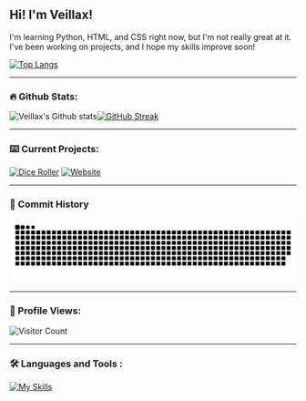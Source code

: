 ## Hi! I'm Veillax!
I'm learning Python, HTML, and CSS right now, but I'm not really great at it. I've been working on projects, and I hope my skills improve soon!

[![Top Langs](https://github-readme-stats.vercel.app/api/top-langs/?username=Veillax135&layout=compact&theme=tokyonight)](https://github.com/Veillax135/dice-roller-python)

---

### :fire: Github Stats:

![Veillax's Github stats](https://github-readme-stats.vercel.app/api?username=Veillax135&count_private=true&show_icons=true&theme=tokyonight)[![GitHub Streak](http://github-readme-streak-stats.herokuapp.com?user=Veillax135&theme=dark&background=000000)](https://git.io/streak-stats)

---

### :keyboard: Current Projects:

[![Dice Roller](https://github-readme-stats.vercel.app/api/pin/?username=Veillax135&repo=python-multiproject&theme=tokyonight)](https://github.com/Veillax135/python-multiproject)
[![Website](https://github-readme-stats.vercel.app/api/pin/?username=Veillax135&repo=veillax135.github.io&theme=tokyonight)](https://github.com/Veillax135/veillax135.github.io)

---

### :star2: Commit History

![Snake animation](https://github.com/Veillax135/Veillax135/blob/output/github-contribution-grid-snake.svg)

---

### :eyes: Profile Views:

![Visitor Count](https://profile-counter.glitch.me/Veillax135/count.svg)

---

### :hammer_and_wrench: Languages and Tools :

[![My Skills](https://skills.thijs.gg/icons?i=py,html,css,js,blender,atom,visualstudio,vscode)](https://github.com/Veillax135)


